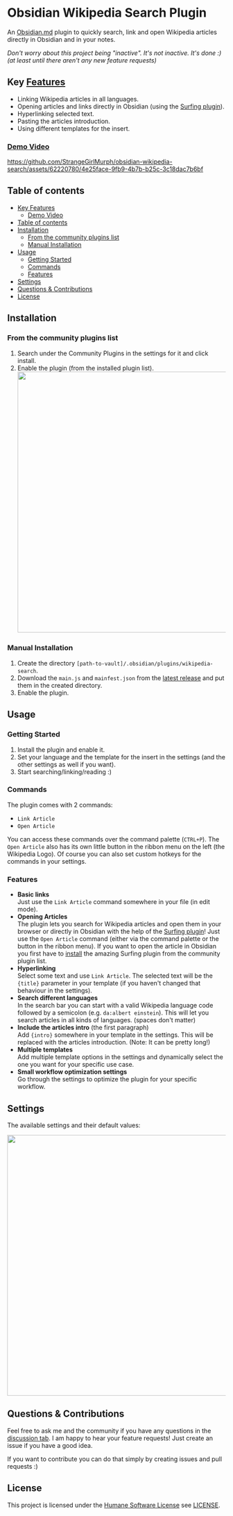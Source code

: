# Obsidian Wikipedia Search Plugin

An [Obsidian.md](https://obsidian.md/) plugin to quickly search, link and open Wikipedia articles directly in Obsidian and in your notes.

*Don't worry about this project being "inactive". It's not inactive. It's done :)  
(at least until there aren't any new feature requests)*

## Key [Features](#features)

- Linking Wikipedia articles in all languages.
- Opening articles and links directly in Obsidian (using the [Surfing plugin](https://github.com/PKM-er/Obsidian-Surfing)).
- Hyperlinking selected text.
- Pasting the articles introduction.
- Using different templates for the insert.

### [Demo Video](https://github.com/StrangeGirlMurph/obsidian-wikipedia-search/assets/62220780/4e25face-9fb9-4b7b-b25c-3c18dac7b6bf)

<https://github.com/StrangeGirlMurph/obsidian-wikipedia-search/assets/62220780/4e25face-9fb9-4b7b-b25c-3c18dac7b6bf>

## Table of contents

- [Key Features](#key-features)
  - [Demo Video](#demo-video)
- [Table of contents](#table-of-contents)
- [Installation](#installation)
  - [From the community plugins list](#from-the-community-plugins-list)
  - [Manual Installation](#manual-installation)
- [Usage](#usage)
  - [Getting Started](#getting-started)
  - [Commands](#commands)
  - [Features](#features)
- [Settings](#settings)
- [Questions \& Contributions](#questions--contributions)
- [License](#license)

## Installation

### From the community plugins list

1. Search under the Community Plugins in the settings for it and click install.
2. Enable the plugin (from the installed plugin list).  
   <img src="https://github.com/StrangeGirlMurph/obsidian-wikipedia-search/assets/62220780/ea8433b0-ab56-4b2b-b637-cc740796e736" width=600 />

### Manual Installation

1. Create the directory `[path-to-vault]/.obsidian/plugins/wikipedia-search`.
2. Download the `main.js` and `mainfest.json` from the [latest release](https://github.com/StrangeGirlMurph/obsidian-wikipedia-search/releases) and put them in the created directory.
3. Enable the plugin.

## Usage

### Getting Started

1. Install the plugin and enable it.
2. Set your language and the template for the insert in the settings (and the other settings as well if you want).
3. Start searching/linking/reading :)

### Commands

The plugin comes with 2 commands:

- `Link Article`
- `Open Article`

You can access these commands over the command palette (`CTRL+P`). The `Open Article` also has its own little button in the ribbon menu on the left (the Wikipedia Logo). Of course you can also set custom hotkeys for the commands in your settings.

### Features

- **Basic links**  
   Just use the `Link Article` command somewhere in your file (in edit mode).
- **Opening Articles**  
   The plugin lets you search for Wikipedia articles and open them in your browser or directly in Obsidian with the help of the [Surfing plugin](https://github.com/PKM-er/Obsidian-Surfing)! Just use the `Open Article` command (either via the command palette or the button in the ribbon menu). If you want to open the article in Obsidian you first have to [install](obsidian://show-plugin?id=surfing) the amazing Surfing plugin from the community plugin list.  
- **Hyperlinking**  
   Select some text and use `Link Article`. The selected text will be the `{title}` parameter in your template (if you haven't changed that behaviour in the settings).
- **Search different languages**  
   In the search bar you can start with a valid Wikipedia language code followed by a semicolon (e.g. `da:albert einstein`). This will let you search articles in all kinds of languages. (spaces don't matter)
- **Include the articles intro** (the first paragraph)  
   Add `{intro}` somewhere in your template in the settings. This will be replaced with the articles introduction. (Note: It can be pretty long!)
- **Multiple templates**  
   Add multiple template options in the settings and dynamically select the one you want for your specific use case.
- **Small workflow optimization settings**  
   Go through the settings to optimize the plugin for your specific workflow.
  
## Settings

The available settings and their default values:

<img src="https://github.com/StrangeGirlMurph/obsidian-wikipedia-search/assets/62220780/c0fabd12-a696-4d28-a4f5-7ba893b69828" width=600 />

## Questions & Contributions

Feel free to ask me and the community if you have any questions in the [discussion tab](https://github.com/StrangeGirlMurph/obsidian-wikipedia-search/discussions).
I am happy to hear your feature requests! Just create an issue if you have a good idea.

If you want to contribute you can do that simply by creating issues and pull requests :)

## License

This project is licensed under the [Humane Software License](https://github.com/StrangeGirlMurph/The-Humane-Software-License) see [LICENSE](LICENSE).
